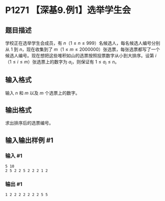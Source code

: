 # P1271 【深基9.例1】选举学生会

## 题目描述

学校正在选举学生会成员，有 $n$（$1 \le n\le 999$）名候选人，每名候选人编号分别从 $1$ 到 $n$，现在收集到了 $m$（$1 \le m \le 2000000$）张选票，每张选票都写了一个候选人编号。现在想把这些堆积如山的选票按照投票数字从小到大排序。设第 $i$（$1 \le i \le m$）张选票上的数字为 $a_i$，则保证有 $1 \le a_i \le n$。

## 输入格式

输入 $n$ 和 $m$ 以及 $m$ 个选票上的数字。

## 输出格式

求出排序后的选票编号。

## 输入输出样例 #1

### 输入 #1

```
5 10
2 5 2 2 5 2 2 2 1 2
```

### 输出 #1

```
1 2 2 2 2 2 2 2 5 5
```